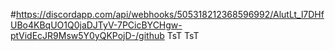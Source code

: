 #https://discordapp.com/api/webhooks/505318212368596992/AlutLt_l7DHfUBo4KBqUO1Q0jaDJTyV-7PCicBYCHgw-ptVidEcJR9Msw5Y0yQKPojD-/github
TsT
TsT
